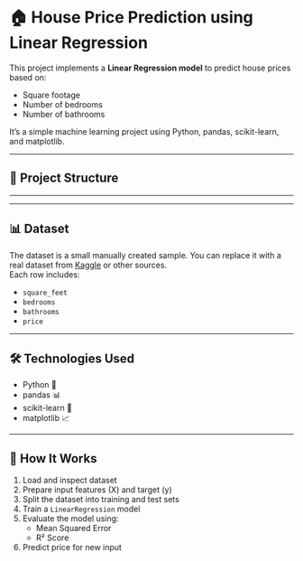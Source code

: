 # 🏠 House Price Prediction using Linear Regression

This project implements a **Linear Regression model** to predict house prices based on:
- Square footage
- Number of bedrooms
- Number of bathrooms

It’s a simple machine learning project using Python, pandas, scikit-learn, and matplotlib.

---

## 📂 Project Structure


---


---

## 📊 Dataset

The dataset is a small manually created sample. You can replace it with a real dataset from [Kaggle](https://www.kaggle.com/competitions/house-prices-advanced-regression-techniques) or other sources.  
Each row includes:

- `square_feet`
- `bedrooms`
- `bathrooms`
- `price`

---

## 🛠 Technologies Used

- Python 🐍
- pandas 📊
- scikit-learn 🤖
- matplotlib 📈

---

## 🧠 How It Works

1. Load and inspect dataset
2. Prepare input features (X) and target (y)
3. Split the dataset into training and test sets
4. Train a `LinearRegression` model
5. Evaluate the model using:
   - Mean Squared Error
   - R² Score
6. Predict price for new input

